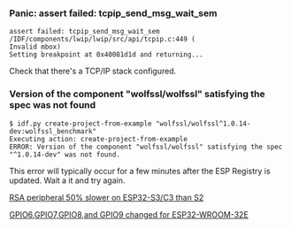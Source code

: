 
### Panic: assert failed: tcpip_send_msg_wait_sem

```text
assert failed: tcpip_send_msg_wait_sem /IDF/components/lwip/lwip/src/api/tcpip.c:449 (
Invalid mbox)
Setting breakpoint at 0x40081d1d and returning...
```
Check that there's a TCP/IP stack configured.


### Version of the component "wolfssl/wolfssl" satisfying the spec was not found
```
$ idf.py create-project-from-example "wolfssl/wolfssl^1.0.14-dev:wolfssl_benchmark"
Executing action: create-project-from-example
ERROR: Version of the component "wolfssl/wolfssl" satisfying the spec "^1.0.14-dev" was not found.
```

This error will typically occur for a few minutes after the ESP Registry is updated. Wait a it and try again.


[RSA peripheral 50% slower on ESP32-S3/C3 than S2](https://www.esp32.com/viewtopic.php?t=23830)

[ GPIO6,GPIO7,GPIO8,and GPIO9 changed for ESP32-WROOM-32E](https://esp32.com/viewtopic.php?t=29058)
